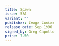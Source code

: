 ```yaml
---
title: Spawn
issue: 53A
variant: ""
publisher: Image Comics
release_date: Sep 1996
signed_by: Greg Capullo
price: 7.50
---
```

